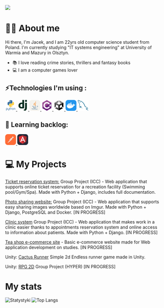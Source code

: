 ![](https://komarev.com/ghpvc/?username=Vex0on)

# 🙋‍♂️ About me
Hi there, I'm Jacek, and I am 22yrs old computer science student from Poland. I'm currently studying "IT systems engineering" at University of Warmia and Mazury in Olsztyn.

- 📚 I love reading crime stories, thrillers and fantasy books
- 💻 I am a computer games lover 

<h2> ⚡Technologies I'm using :</h2>
<p align="left">
<a href=https://www.python.org>
<img src="https://raw.githubusercontent.com/devicons/devicon/master/icons/python/python-original-wordmark.svg" alt="python" width="35" height="35" />
</a>
<a href=https://www.djangoproject.com/>
<img src="https://raw.githubusercontent.com/devicons/devicon/master/icons/django/django-plain.svg" alt="Django" width="35" height="35" />
</a>
<a href=https://www.java.com/pl/>
<img src="https://raw.githubusercontent.com/tandpfun/skill-icons/main/icons/Java-Light.svg" alt="java" width="35" height="35" />
</a>
<a href=https://learn.microsoft.com/pl-pl/dotnet/csharp/>
<img src="https://raw.githubusercontent.com/devicons/devicon/master/icons/csharp/csharp-original.svg" alt="C#" width="35" height="35" />
</a>
<a href=https://unity.com/>
<img src="https://raw.githubusercontent.com/devicons/devicon/master/icons/unity/unity-original.svg" alt="Unity" width="35" height="35" />
</a>
<a href=https://www.docker.com/>
<img src="https://raw.githubusercontent.com/tandpfun/skill-icons/main/icons/Docker.svg" alt="Docker" width="35" height="35" />
</a>
<a href=https://www.mysql.com/>
<img src="https://raw.githubusercontent.com/devicons/devicon/master/icons/mysql/mysql-original.svg" alt="Mysql" width="35" height="35" />
</a>


<h2> 🌱 Learning backlog: </h2>
<p align="left">
<a href=https://www.postman.com/>
<img src="https://raw.githubusercontent.com/tandpfun/skill-icons/main/icons/Postman.svg" alt="Postman" width="35" height="35" />
</a>
<a href=https://angular.io>
<img src="https://raw.githubusercontent.com/tandpfun/skill-icons/main/icons/Angular-Dark.svg" alt="Angular" width="35" height="35" />
</a>



# 💻 My Projects

[Ticket reservation system:](https://github.com/Vex0on/ICC_15_00) Group Project (ICC) - Web application that supports online ticket reservation for a recreation facility (Swimming pool/Gym/Spa). Made with Python + Django, includes full documentation.

[Photo sharing website:](https://github.com/Vex0on/ICC_Imgur_clone) Group Project (ICC) - Web application that supports easy sharing images worldwide based on Imgur. Made with Python + Django, PostgreSQL and Docker. [IN PROGRESS]

[Clinic system](https://github.com/Vex0on/ICC_Student_Clinic) Group Project (ICC) - Web application that makes work in a clinic easier thanks to appointments reservation system and online access to information about patients. Made with Python + Django. [IN PROGRESS]

[Tea shop e-commerce site](https://github.com/Vex0on/Tea_Shop_Website) - Basic e-commerce website made for Web application development on studies. [IN PROGRESS]

Unity: [Cactus Runner](https://github.com/Vex0on/Unity/tree/main/Cactus_Runner_2D) Simple 2d Endless runner game made in Unity.

Unity: [RPG 2D](https://github.com/kropiak/hyper_project_1) Group Project (HYPER) [IN PROGRESS]



# My stats
![Statystyki](https://github-readme-stats-git-masterrstaa-rickstaa.vercel.app/api?username=Vex0on&show_icons=true&theme=tokyonight&include_all_commits)
![Top Langs](https://github-readme-stats-git-masterrstaa-rickstaa.vercel.app/api/top-langs/?username=Vex0on&theme=tokyonight&layout=compact)
